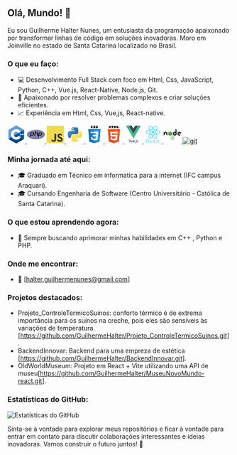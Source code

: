 ## Olá, Mundo! 👋

Eu sou Guilherme Halter Nunes, um entusiasta da programação apaixonado por transformar linhas de código em soluções inovadoras. Moro em Joinville no estado de Santa Catarina localizado no Brasil.

### O que eu faço:
- 💻 Desenvolvimento Full Stack com foco em Html, Css, JavaScript, Python, C++, Vue.js, React-Native, Node.js, Git.
- 🚀 Apaixonado por resolver problemas complexos e criar soluções eficientes.
- 📈 Experiência em Html, Css, Vue,js, React-native.

<p align="left"> 
<a href="https://www.w3schools.com/cpp/" target="_blank" rel="noreferrer"> 
    <img src="https://raw.githubusercontent.com/devicons/devicon/master/icons/cplusplus/cplusplus-original.svg" alt="cplusplus" width="40" height="40"/> 
</a> 
<a href="https://www.w3schools.com/php/" target="_blank" rel="noreferrer"> 
    <img src="https://raw.githubusercontent.com/devicons/devicon/master/icons/php/php-original.svg" alt="php" width="40" height="40"/> 
</a> 
<a href="https://developer.mozilla.org/en-US/docs/Web/JavaScript" target="_blank" rel="noreferrer">
    <img src="https://raw.githubusercontent.com/devicons/devicon/master/icons/javascript/javascript-original.svg" alt="javascript" width="40" height="40"/> 
</a>
<a href="https://developer.mozilla.org/en-US/docs/Web/python" target="_blank" rel="noreferrer">
    <img src="https://raw.githubusercontent.com/devicons/devicon/master/icons/python/python-original.svg" alt="python" width="40" height="40"/> 
</a>
<a href="https://www.w3schools.com/css/" target="_blank" rel="noreferrer"> 
    <img src="https://raw.githubusercontent.com/devicons/devicon/master/icons/css3/css3-original-wordmark.svg" alt="css3" width="40" height="40"/>
</a> 
<a href="https://www.w3.org/html/" target="_blank" rel="noreferrer"> 
    <img src="https://raw.githubusercontent.com/devicons/devicon/master/icons/html5/html5-original-wordmark.svg" alt="html5" width="40" height="40"/> 
</a> 
<a href="https://vuejs.org/" target="_blank" rel="noreferrer"> 
    <img src="https://raw.githubusercontent.com/devicons/devicon/master/icons/vuejs/vuejs-original-wordmark.svg" alt="vuejs" width="40" height="40"/> 
</a> 
<a href="https://reactjs.org/" target="_blank" rel="noreferrer"> 
    <img src="https://raw.githubusercontent.com/devicons/devicon/master/icons/react/react-original-wordmark.svg" alt="react" width="40" height="40"/> 
</a>
<a href="https://nodejs.org" target="_blank" rel="noreferrer"> 
        <img src="https://raw.githubusercontent.com/devicons/devicon/master/icons/nodejs/nodejs-original-wordmark.svg" alt="nodejs" width="40" height="40"/> 
</a> 
<a href="https://git-scm.com/" target="_blank" rel="noreferrer"> 
    <img src="https://www.vectorlogo.zone/logos/git-scm/git-scm-icon.svg" alt="git" width="40" height="40"/> 
</a>
</p>

### Minha jornada até aqui:
- 🎓 Graduado em Técnico em informatica para a internet (IFC campus Araquari).
- 🎓 Cursando Engenharia de Software (Centro Universitário - Católica de Santa Catarina).

### O que estou aprendendo agora:
- 🌱 Sempre buscando aprimorar minhas habilidades em C++ , Python e PHP.

### Onde me encontrar:
- 📧 [halter.guilhermenunes@gmail.com]

### Projetos destacados:
- Projeto_ControleTermicoSuinos: conforto térmico é de extrema importância para os suínos na creche, pois eles são sensíveis às variações de temperatura. [https://github.com/GuilhermeHalter/Projeto_ControleTermicoSuinos.git].
- BackendInnovar: Backend para uma empreza de estética [https://github.com/GuilhermeHalter/BackendInnovar.git].
- OldWorldMuseum: Projeto em React + Vite utilizando uma API de museu[https://github.com/GuilhermeHalter/MuseuNovoMundo-react.git].

### Estatísticas do GitHub:
![Estatísticas do GitHub](https://github-readme-stats.vercel.app/api?username=GuilhermeHalter&show_icons=true&theme=dark)

Sinta-se à vontade para explorar meus repositórios e ficar à vontade para entrar em contato para discutir colaborações interessantes e ideias inovadoras. Vamos construir o futuro juntos! 🚀
